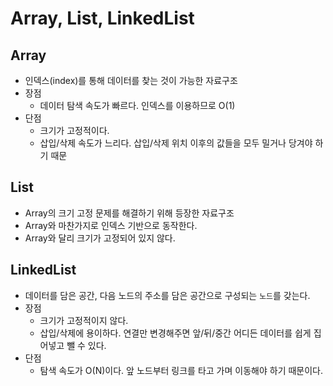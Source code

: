 
# Array, List, LinkedList

## Array

- 인덱스(index)를 통해 데이터를 찾는 것이 가능한 자료구조
- 장점
  - 데이터 탐색 속도가 빠르다. 인덱스를 이용하므로 O(1)
- 단점
  - 크기가 고정적이다.
  - 삽입/삭제 속도가 느리다. 삽입/삭제 위치 이후의 값들을 모두 밀거나 당겨야 하기 때문

## List

- Array의 크기 고정 문제를 해결하기 위해 등장한 자료구조
- Array와 마찬가지로 인덱스 기반으로 동작한다.
- Array와 달리 크기가 고정되어 있지 않다.

## LinkedList

- 데이터를 담은 공간, 다음 노드의 주소를 담은 공간으로 구성되는 `노드`를 갖는다.
- 장점
  - 크기가 고정적이지 않다.
  - 삽입/삭제에 용이하다. 연결만 변경해주면 앞/뒤/중간 어디든 데이터를 쉽게 집어넣고 뺄 수 있다.
- 단점
  - 탐색 속도가 O(N)이다. 앞 노드부터 링크를 타고 가며 이동해야 하기 때문이다.